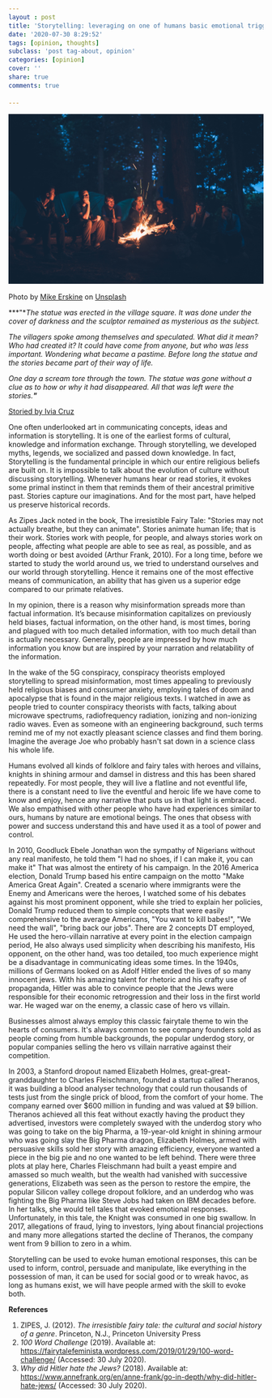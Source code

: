 ```yaml
---
layout : post
title: 'Storytelling: leveraging on one of humans basic emotional trigger '
date: '2020-07-30 8:29:52'
tags: [opinion, thoughts]
subclass: 'post tag-about, opinion'
categories: [opinion]
cover: ''
share: true
comments: true

---
```


![](/images/mike-erskine-S_VbdMTsdiA-unsplash.jpg)

Photo by [Mike Erskine](https://unsplash.com/@mikejerskine?utm_source=unsplash&utm_medium=referral&utm_content=creditCopyText) on [Unsplash](https://unsplash.com/s/photos/storytelling?utm_source=unsplash&utm_medium=referral&utm_content=creditCopyText)

***"**The statue was erected in the village square. It was done under the cover of darkness and the sculptor remained as mysterious as the subject.*

*The villagers spoke among themselves and speculated. What did it mean? Who had created it? It could have come from anyone, but who was less important. Wondering what became a pastime. Before long the statue and the stories became part of their way of life.*

*One day a scream tore through the town. The statue was gone without a clue as to how or why it had disappeared. All that was left were the stories.**"***

[Storied by Ivia Cruz](https://fairytalefeminista.wordpress.com/2019/01/29/100-word-challenge/) 

One often underlooked art in communicating concepts, ideas and information is storytelling. It is one of the earliest forms of cultural, knowledge and information exchange. Through storytelling, we developed myths, legends, we socialized and passed down knowledge. In fact, Storytelling is the fundamental principle in which our entire religious beliefs are built on. It is impossible to talk about the evolution of culture without discussing storytelling. Whenever humans hear or read stories, it evokes some primal instinct in them that reminds them of their ancestral primitive past. Stories capture our imaginations. And for the most part, have helped us preserve historical records.

<!--more-->

As Zipes Jack noted in the book, The irresistible Fairy Tale: "Stories may not actually breathe, but they can animate". Stories animate human life; that is their work. Stories work with people, for people, and always stories work on people, affecting what people are able to see as real, as possible, and as worth doing or best avoided (Arthur Frank, 2010). For a long time, before we started to study the world around us, we tried to understand ourselves and our world through storytelling. Hence it remains one of the most effective means of communication, an ability that has given us a superior edge compared to our primate relatives.

In my opinion, there is a reason why misinformation spreads more than factual information. It’s because misinformation capitalizes on previously held biases, factual information, on the other hand, is most times, boring and plagued with too much detailed information, with too much detail than is actually necessary. Generally, people are impressed by how much information you know but are inspired by your narration and relatability of the information.

In the wake of the 5G conspiracy, conspiracy theorists employed storytelling to spread misinformation, most times appealing to previously held religious biases and consumer anxiety, employing tales of doom and apocalypse that is found in the major religious texts. I watched in awe as people tried to counter conspiracy theorists with facts, talking about microwave spectrums, radiofrequency radiation, ionizing and non-ionizing radio waves. Even as someone with an engineering background, such terms remind me of my not exactly pleasant science classes and find them boring. Imagine the average Joe who probably hasn't sat down in a science class his whole life.

Humans evolved all kinds of folklore and fairy tales with heroes and villains, knights in shining armour and damsel in distress and this has been shared repeatedly. For most people, they will live a flatline and not eventful life, there is a constant need to live the eventful and heroic life we have come to know and enjoy, hence any narrative that puts us in that light is embraced. We also empathised with other people who have had experiences similar to ours, humans by nature are emotional beings. The ones that obsess with power and success understand this and have used it as a tool of power and control. 

In 2010, Goodluck Ebele Jonathan won the sympathy of Nigerians without any real manifesto, he told them "I had no shoes, if I can make it, you can make it" That was almost the entirety of his campaign. In the 2016 America election, Donald Trump based his entire campaign on the motto "Make America Great Again". Created a scenario where immigrants were the Enemy and Americans were the heroes, I watched some of his debates against his most prominent opponent, while she tried to explain her policies, Donald Trump reduced them to simple concepts that were easily comprehensive to the average Americans, "You want to kill babes!", "We need the wall", "bring back our jobs". There are 2 concepts DT employed, He used the hero-villain narrative at every point in the election campaign period, He also always used simplicity when describing his manifesto, His opponent, on the other hand, was too detailed, too much experience might be a disadvantage in communicating ideas some times. In the 1940s, millions of Germans looked on as Adolf Hitler ended the lives of so many innocent jews. With his amazing talent for rhetoric and his crafty use of propaganda, Hitler was able to convince people that the Jews were responsible for their economic retrogression and their loss in the first world war. He waged war on the enemy, a classic case of hero vs villain. 

Businesses almost always employ this classic fairytale theme to win the hearts of consumers. It's always common to see company founders sold as people coming from humble backgrounds, the popular underdog story, or popular companies selling the hero vs villain narrative against their competition.

In 2003, a Stanford dropout named Elizabeth Holmes, great-great-granddaughter to Charles Fleischmann, founded a startup called Theranos, it was building a blood analyser technology that could run thousands of tests just from the single prick of blood, from the comfort of your home. The company earned over $600 million in funding and was valued at $9 billion. Theranos achieved all this feat without exactly having the product they advertised, investors were completely swayed with the underdog story who was going to take on the big Pharma, a 19-year-old knight in shining armour who was going slay the Big Pharma dragon, Elizabeth Holmes, armed with persuasive skills sold her story with amazing efficiency, everyone wanted a piece in the big pie and no one wanted to be left behind. There were three plots at play here, Charles Fleischmann had built a yeast empire and amassed so much wealth, but the wealth had vanished with successive generations, Elizabeth was seen as the person to restore the empire, the popular Silicon valley college dropout folklore, and an underdog who was fighting the Big Pharma like Steve Jobs had taken on IBM decades before. In her talks, she would tell tales that evoked emotional responses. Unfortunately, in this tale, the Knight was consumed in one big swallow. In 2017, allegations of fraud, lying to investors, lying about financial projections and many more allegations started the decline of Theranos, the company went from 9 billion to zero in a whim.

Storytelling can be used to evoke human emotional responses, this can be used to inform, control, persuade and manipulate, like everything in the possession of man, it can be used for social good or to wreak havoc, as long as humans exist, we will have people armed with the skill to evoke both.

**References**

1. ZIPES, J. (2012). *The irresistible fairy tale: the cultural and social history of a genre*. Princeton, N.J., Princeton University Press
2. *100 Word Challenge* (2019). Available at: https://fairytalefeminista.wordpress.com/2019/01/29/100-word-challenge/ (Accessed: 30 July 2020).
3. *Why did Hitler hate the Jews?* (2018). Available at: https://www.annefrank.org/en/anne-frank/go-in-depth/why-did-hitler-hate-jews/ (Accessed: 30 July 2020).

